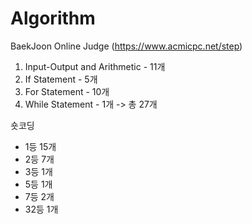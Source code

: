 # Algorithm

BaekJoon Online Judge (https://www.acmicpc.net/step)

01. Input-Output and Arithmetic - 11개
02. If Statement - 5개
03. For Statement - 10개
04. While Statement - 1개
 -> 총 27개

숏코딩
- 1등 15개
- 2등 7개
- 3등 1개
- 5등 1개
- 7등 2개
- 32등 1개
